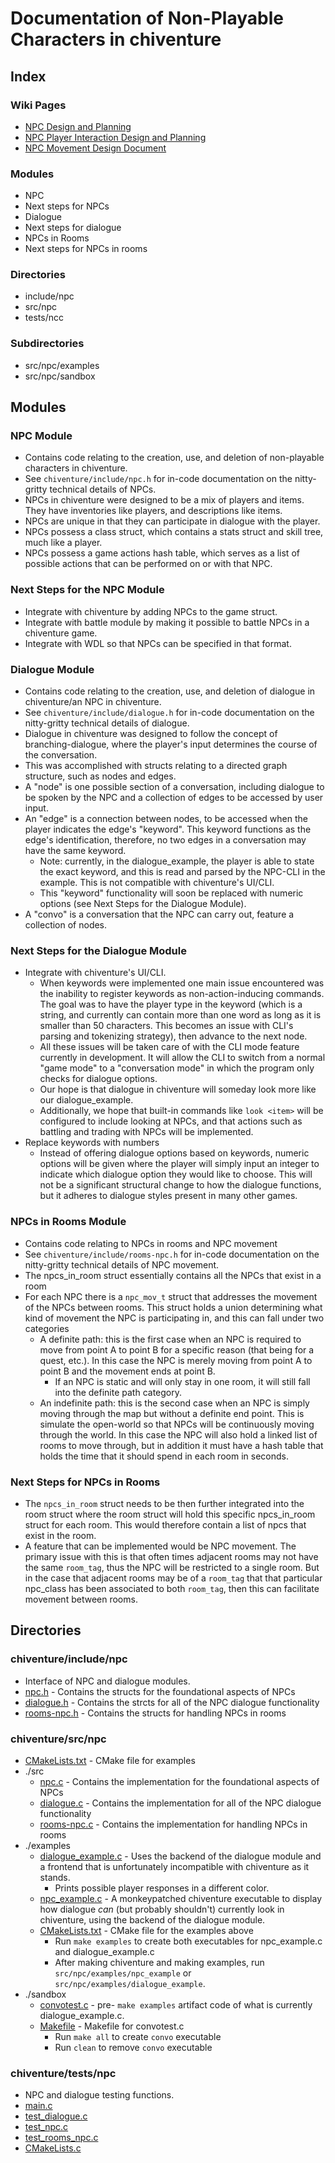 # Documentation of Non-Playable Characters in chiventure

## Index

### Wiki Pages
- [NPC Design and Planning](https://github.com/uchicago-cs/chiventure/wiki/NPC-Design-and-Planning)
- [NPC Player Interaction Design and Planning](https://github.com/uchicago-cs/chiventure/wiki/NPC-Player-Interaction-Design-and-Planning)
- [NPC Movement Design Document](https://github.com/uchicago-cs/chiventure/wiki/RPG-NPC:-Independent-Feature:-NPC-Movement-Design-Document)
### Modules
- NPC
- Next steps for NPCs
- Dialogue
- Next steps for dialogue
- NPCs in Rooms
- Next steps for NPCs in rooms
### Directories
- include/npc
- src/npc
- tests/ncc
### Subdirectories
- src/npc/examples
- src/npc/sandbox

## Modules

### NPC Module
- Contains code relating to the creation, use, and deletion of non-playable characters in chiventure.
- See `chiventure/include/npc.h` for in-code documentation on the nitty-gritty technical details of NPCs.
- NPCs in chiventure were designed to be a mix of players and items. They have inventories like players, and descriptions like items.
- NPCs are unique in that they can participate in dialogue with the player.
- NPCs possess a class struct, which contains a stats struct and skill tree, much like a player.
- NPCs possess a game actions hash table, which serves as a list of possible actions that can be performed on or with that NPC.

### Next Steps for the NPC Module
- Integrate with chiventure by adding NPCs to the game struct.
- Integrate with battle module by making it possible to battle NPCs in a chiventure game.
- Integrate with WDL so that NPCs can be specified in that format.

### Dialogue Module
- Contains code relating to the creation, use, and deletion of dialogue in chiventure/an NPC in chiventure.
- See `chiventure/include/dialogue.h` for in-code documentation on the nitty-gritty technical details of dialogue.
- Dialogue in chiventure was designed to follow the concept of branching-dialogue, where the player's input determines the course of the conversation.
- This was accomplished with structs relating to a directed graph structure, such as nodes and edges.
- A "node" is one possible section of a conversation, including dialogue to be spoken by the NPC and a collection of edges to be accessed by user input.
- An "edge" is a connection between nodes, to be accessed when the player indicates the edge's "keyword". This keyword functions as the edge's identification, therefore, no two edges in a conversation may have the same keyword.
    - Note: currently, in the dialogue_example, the player is able to state the exact keyword, and this is read and parsed by the NPC-CLI in the example. This is not compatible with chiventure's UI/CLI.
    - This "keyword" functionality will soon be replaced with numeric options (see Next Steps for the Dialogue Module).
- A "convo" is a conversation that the NPC can carry out, feature a collection of nodes.

### Next Steps for the Dialogue Module
- Integrate with chiventure's UI/CLI.
    - When keywords were implemented one main issue encountered was the inability to register keywords as non-action-inducing commands. The goal was to have the player type in the keyword (which is a string, and currently can contain more than one word as long as it is smaller than 50 characters. This becomes an issue with CLI's parsing and tokenizing strategy), then advance to the next node.
    - All these issues will be taken care of with the CLI mode feature currently in development. It will allow the CLI to switch from a normal "game mode" to a "conversation mode" in which the program only checks for dialogue options.
    - Our hope is that dialogue in chiventure will someday look more like our dialogue_example.
    - Additionally, we hope that built-in commands like `look <item>` will be configured to include looking at NPCs, and that actions such as battling and trading with NPCs will be implemented.
- Replace keywords with numbers
    - Instead of offering dialogue options based on keywords, numeric options will be given where the player will simply input an integer to indicate which dialogue option they would like to choose. This will not be a significant structural change to how the dialogue functions, but it adheres to dialogue styles present in many other games.

### NPCs in Rooms Module
- Contains code relating to NPCs in rooms and NPC movement
- See `chiventure/include/rooms-npc.h` for in-code documentation on the nitty-gritty technical details of NPC movement.
- The npcs_in_room struct essentially contains all the NPCs that exist in a room
- For each NPC there is a `npc_mov_t` struct that addresses the movement of the NPCs between rooms. This struct holds a union determining what kind of movement the NPC is participating in, and this can fall under two categories
    - A definite path: this is the first case when an NPC is required to move from point A to point B for a specific reason (that being for a quest, etc.). In this case the NPC is merely moving from point A to point B and the movement ends at point B.
        - If an NPC is static and will only stay in one room, it will still fall into the definite path category.
    - An indefinite path: this is the second case when an NPC is simply moving through the map but without a definite end point. This is simulate the open-world so that NPCs will be continuously moving through the world. In this case the NPC will also hold a linked list of rooms to move through, but in addition it must have a hash table that holds the time that it should spend in each room in seconds.

### Next Steps for NPCs in Rooms
- The `npcs_in_room` struct needs to be then further integrated into the room struct where the room struct will hold this specific npcs_in_room struct for each room. This would therefore contain a list of npcs that exist in the room.
- A feature that can be implemented would be NPC movement. The primary issue with this is that often times adjacent rooms may not have the same `room_tag`, thus the NPC will be restricted to a single room. But in the case that adjacent rooms may be of a `room_tag` that that particular npc_class has been associated to both `room_tag`, then this can facilitate movement between rooms.

## Directories

### chiventure/include/npc
- Interface of NPC and dialogue modules.
- [npc.h](/include/npc/npc.h) - Contains the structs for the foundational aspects of NPCs
- [dialogue.h](/include/npc/dialogue.h) - Contains the strcts for all of the NPC dialogue functionality
- [rooms-npc.h](/include/npc/rooms-npc.h) - Contains the structs for handling NPCs in rooms

### chiventure/src/npc
- [CMakeLists.txt](/src/npc/CMakeLists.txt) - CMake file for examples
- ./src
    - [npc.c](/src/npc/src/npc.c) - Contains the implementation for the foundational aspects of NPCs
    - [dialogue.c](/src/npc/src/dialogue.c) - Contains the implementation for all of the NPC dialogue functionality
    - [rooms-npc.c](/src/npc/src/rooms-npc.c) - Contains the implementation for handling NPCs in rooms
- ./examples
    - [dialogue_example.c](/src/npc/examples/dialogue_example.c) - Uses the backend of the dialogue module and a frontend that is unfortunately incompatible with chiventure as it stands.
        - Prints possible player responses in a different color.
    - [npc_example.c](/src/npc/examples/npc_example.c) - A monkeypatched chiventure executable to display how dialogue *can* (but probably shouldn't) currently look in chiventure, using the backend of the dialogue module.
    - [CMakeLists.txt](/src/npc/examples/CMakeLists.txt) - CMake file for the examples above
        - Run `make examples` to create both executables for npc_example.c and dialogue_example.c
        - After making chiventure and making examples, run `src/npc/examples/npc_example` or `src/npc/examples/dialogue_example`.
- ./sandbox
    - [convotest.c](/src/npc/sandbox/convotest.c) - pre- `make examples` artifact code of what is currently dialogue_example.c.
    - [Makefile](/src/npc/sandbox/Makefile) - Makefile for convotest.c
        - Run `make all` to create `convo` executable
        - Run `clean` to remove `convo` executable

### chiventure/tests/npc
- NPC and dialogue testing functions.
- [main.c](/tests/npc/main.c)
- [test_dialogue.c](/tests/npc/test_dialogue.c)
- [test_npc.c](/tests/npc/test_npc.c)
- [test_rooms_npc.c](/tests/npc/test_rooms_npc.c)
- [CMakeLists.c](/tests/npc/CMakeLists.txt)
